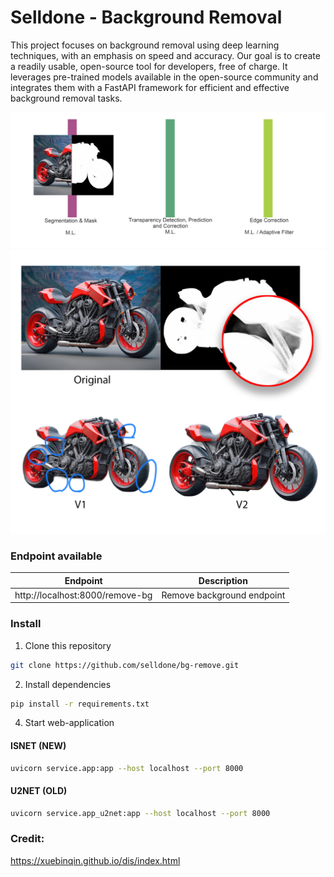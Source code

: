 # Selldone - Background Removal

This project focuses on background removal using deep learning techniques, with an emphasis on speed and accuracy. Our
goal is to create a readily usable, open-source tool for developers, free of charge. It leverages pre-trained models
available in the open-source community and integrates them with a FastAPI framework for efficient and effective
background removal tasks.

![backgroundremove.jpg](_docs%2Fimages%2Fbackgroundremove.jpg)
![sample-ai-bg-remove.jpg](_docs%2Fimages%2Fsample-ai-bg-remove.jpg)

### Endpoint available

| Endpoint                        | Description                |
|---------------------------------|----------------------------|
| http://localhost:8000/remove-bg | Remove background endpoint |

### Install

1. Clone this repository

```bash
git clone https://github.com/selldone/bg-remove.git

```

2. Install dependencies

```bash
pip install -r requirements.txt
```

4. Start web-application

#### ISNET (NEW)

```bash
uvicorn service.app:app --host localhost --port 8000
```

#### U2NET (OLD)

```bash
uvicorn service.app_u2net:app --host localhost --port 8000
```


### Credit:

https://xuebinqin.github.io/dis/index.html


